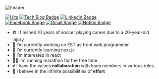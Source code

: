 ![header](https://capsule-render.vercel.app/api?type=wave&color=auto&height=300&section=header&text=Santos&fontSize=100)

[![Hits](https://hits.seeyoufarm.com/api/count/incr/badge.svg?url=https%3A%2F%2Fgithub.com%2FSangchoKim&count_bg=%2311754F&title_bg=%23555555&icon=&icon_color=%23E7E7E7&title=hits&edge_flat=false)](https://hits.seeyoufarm.com)
[![Tech Blog Badge](http://img.shields.io/badge/-Tech%20blog-black?style=flat-square&logo=bloglovin&link=https://sangcho.tistory.com/)](https://sangcho.tistory.com/)
[![Linkedin Badge](https://img.shields.io/badge/-LinkedIn-blue?style=flat-square&logo=Linkedin&logoColor=white&link=https://www.linkedin.com/in/rlatkdch14/)](https://www.linkedin.com/in/rlatkdch14/)	
[![Facebook Badge](https://img.shields.io/badge/facebook-1877f2?style=flat-square&logo=facebook&logoColor=white&link=https://www.facebook.com/belle.korea.store/)](https://www.facebook.com/belle.korea.store/)
[![Gmail Badge](https://img.shields.io/badge/Gmail-d14836?style=flat-square&logo=Gmail&logoColor=white&link=mailto:wjdrms1919@gmail.com)](mailto:wjdrms1919@gmail.com)
[![Notion Badge](https://img.shields.io/badge/Resume-yellow?style=flat-square&logo=Notion&logoColor=black&link=https://kimsangcho.notion.site/Santos-84e316a2b9b64c8f8562c3989eb8ef1c?pvs=4)](https://kimsangcho.notion.site/Santos-84e316a2b9b64c8f8562c3989eb8ef1c?pvs=4)
   
- ⚽️ I finished 10 years of soccer playing career due to a 20-year-old injury
- 🔭 I’m currently working on EST as front web programmer
- 📖 I’m currently learning next.js
- 🌱 I’m interested in react
- 🏃‍♀️ I’m running marathon for the free time
- 💕 I have the values **collaboration** with team members in various roles
- 🤔 I believe in the infinite possibilities of **effort**
